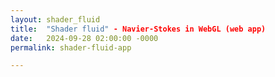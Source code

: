 ```yaml
---
layout: shader_fluid
title:  "Shader fluid" - Navier-Stokes in WebGL (web app)
date:   2024-09-28 02:00:00 -0000
permalink: shader-fluid-app

---
```

